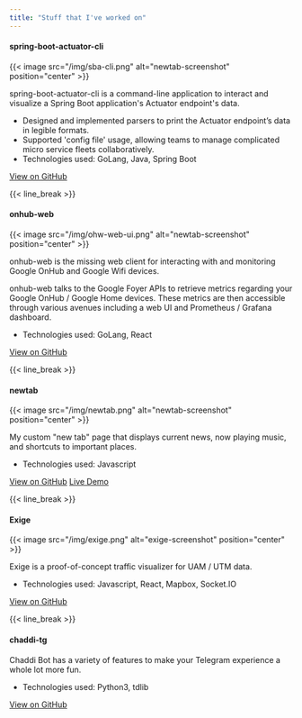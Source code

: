 ```yaml
---
title: "Stuff that I've worked on"
---
```


#### spring-boot-actuator-cli

{{< image src="/img/sba-cli.png" alt="newtab-screenshot" position="center" >}}

spring-boot-actuator-cli is a command-line application to interact and visualize a Spring Boot application's Actuator endpoint's data.

- Designed and implemented parsers to print the Actuator endpoint’s data in legible formats.
- Supported 'config file' usage, allowing teams to manage complicated micro service fleets collaboratively.
- Technologies used: GoLang, Java, Spring Boot

[View on GitHub](https://github.com/arkits/spring-boot-actuator-cli)

{{< line_break >}}

#### onhub-web

{{< image src="/img/ohw-web-ui.png" alt="newtab-screenshot" position="center" >}}

onhub-web is the missing web client for interacting with and monitoring Google OnHub and Google Wifi devices.

onhub-web talks to the Google Foyer APIs to retrieve metrics regarding your Google OnHub / Google Home devices. These metrics are then accessible through various avenues including a web UI and Prometheus / Grafana dashboard.

- Technologies used: GoLang, React

[View on GitHub](https://github.com/arkits/onhub-web)

{{< line_break >}}

#### newtab

{{< image src="/img/newtab.png" alt="newtab-screenshot" position="center" >}}

My custom "new tab" page that displays current news, now playing music, and shortcuts to important places.

- Technologies used: Javascript

[View on GitHub](https://github.com/arkits/newtab)
[Live Demo](https://newtab.archit.xyz/)

{{< line_break >}}

#### Exige

{{< image src="/img/exige.png" alt="exige-screenshot" position="center" >}}

Exige is a proof-of-concept traffic visualizer for UAM / UTM data.

- Technologies used: Javascript, React, Mapbox, Socket.IO

[View on GitHub](https://github.com/arkits/exige)

{{< line_break >}}

#### chaddi-tg

Chaddi Bot has a variety of features to make your Telegram experience a whole lot more fun.

- Technologies used: Python3, tdlib

[View on GitHub](https://github.com/arkits/chaddi-tg)
